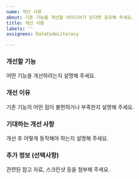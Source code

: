 ```yaml
---
name: 개선 사항
about: 기존 기능을 개선할 아이디어가 있다면 공유해 주세요.
title: 개선 사항
labels: ''
assignees: DataCodeLiteracy

---
```


### 개선할 기능

어떤 기능을 개선하려는지 설명해 주세요.

### 개선 이유

기존 기능의 어떤 점이 불편하거나 부족한지 설명해 주세요.

### 기대하는 개선 사항

개선 후 어떻게 동작해야 하는지 설명해 주세요.

### 추가 정보 (선택사항)

관련된 참고 자료, 스크린샷 등을 첨부해 주세요.
